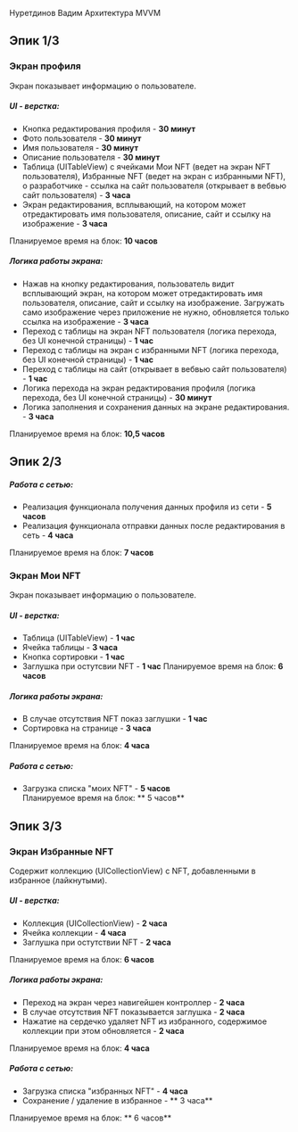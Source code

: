 Нуретдинов Вадим
Архитектура MVVM

## Эпик 1/3

### Экран профиля
Экран показывает информацию о пользователе.

##### UI - верстка:
- Кнопка редактирования профиля - **30 минут** 
- Фото пользователя - **30 минут** 
- Имя пользователя - **30 минут** 
- Описание пользователя - **30 минут** 
- Таблица (UITableView) с ячейками Мои NFT (ведет на экран NFT пользователя), Избранные NFT (ведет на экран с избранными NFT), о разработчике - ссылка на сайт пользователя (открывает в вебвью сайт пользователя) - **3 часа** 
- Экран редактирования, всплывающий, на котором может отредактировать имя пользователя, описание, сайт и ссылку на изображение - **3 часа** 

Планируемое время на блок: **10 часов**

##### Логика работы экрана:
- Нажав на кнопку редактирования, пользователь видит всплывающий экран, на котором может отредактировать имя пользователя, описание, сайт и ссылку на изображение. Загружать само изображение через приложение не нужно, обновляется только ссылка на изображение - **3 часа**
- Переход с таблицы на экран NFT пользователя (логика перехода, без UI конечной страницы) - **1 час** 
- Переход с таблицы на экран с избранными NFT (логика перехода, без UI конечной страницы) - **1 час** 
- Переход с таблицы на сайт (открывает в вебвью сайт пользователя) - **1 час** 
- Логика перехода на экран редактирования профиля (логика перехода, без UI конечной страницы) - **30 минут** 
- Логика заполнения и сохранения данных на экране редактирования. - **3 часа** 

Планируемое время на блок: **10,5 часов** 
## Эпик 2/3

##### Работа с сетью:
- Реализация функционала получения данных профиля из сети - **5 часов** 
- Реализация функционала отправки данных после редактирования в сеть - **4 часа** 

Планируемое время на блок: **7 часов**

### Экран Мои NFT
Экран показывает информацию о пользователе.

##### UI - верстка:
- Таблица (UITableView) - **1 час** 
- Ячейка таблицы - **3 часа** 
- Кнопка сортировки - **1 час** 
- Заглушка при остутсвии NFT - **1 час** 
Планируемое время на блок: **6 часов**

##### Логика работы экрана:
- В случае отсутствия NFT показ заглушки - **1 час**
- Cортировка на странице - **3 часа** 

Планируемое время на блок: **4 часа**

##### Работа с сетью:
- Загрузка списка "моих NFT" -  **5 часов**  
Планируемое время на блок: ** 5 часов**

## Эпик 3/3

### Экран Избранные NFT
Содержит коллекцию (UICollectionView) c NFT, добавленными в избранное (лайкнутыми).

##### UI - верстка:
- Коллекция (UICollectionView) - **2 часа** 
- Ячейка коллекции - **4 часа**
- Заглушка при остутствии NFT -  **2 часа** 

Планируемое время на блок: **6 часов**

##### Логика работы экрана:
- Переход на экран через навигейшен контроллер - **2 часа** 
- В случае отсутствия NFT показывается заглушка - **2 часа** 
- Нажатие на сердечко удаляет NFT из избранного, содержимое коллекции при этом обновляется - **2 часа** 

Планируемое время на блок: **4 часа**

##### Работа с сетью:
- Загрузка списка "избранных NFT" -  **4 часа**
- Сохранение / удаление в избранное - ** 3 часа**

Планируемое время на блок: ** 6 часов**


